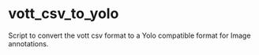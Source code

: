 # vott_csv_to_yolo
Script to convert the vott csv format to a Yolo compatible format for Image annotations.
